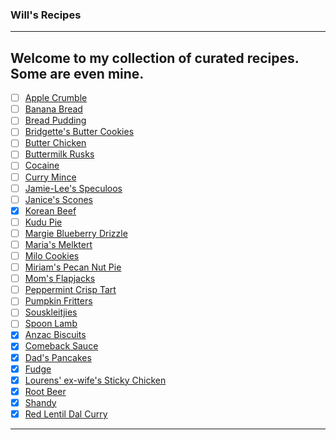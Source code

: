### Will's Recipes
---
Welcome to my collection of curated recipes. Some are even mine.
---
- [ ] [Apple Crumble](/src/AppleCrumble.md)
- [ ] [Banana Bread](/src/BananaBread.md)
- [ ] [Bread Pudding](/src/BreadPudding.md)
- [ ] [Bridgette's Butter Cookies](/src/ButterCookies.md)
- [ ] [Butter Chicken](/src/ButterChicken.md)
- [ ] [Buttermilk Rusks](/src/ButtermilkRusk.md)
- [ ] [Cocaine](/src/Cocaine.md)
- [ ] [Curry Mince](/src/CurryMince.md)
- [ ] [Jamie-Lee's Speculoos](/src/todo/Speculoos.md)
- [ ] [Janice's Scones](/src/Scones.md)
- [x] [Korean Beef](/src/KoreanBeef.md)
- [ ] [Kudu Pie](/src/KuduPie.md)
- [ ] [Margie Blueberry Drizzle](/src/MargieBlueberryDrizzle.md)
- [ ] [Maria's Melktert](/src/Melktert.md)
- [ ] [Milo Cookies](/src/MiloCookies.md)
- [ ] [Miriam's Pecan Nut Pie](/src/PecanNutPie.md)
- [ ] [Mom's Flapjacks](/src/Flapjacks.md)
- [ ] [Peppermint Crisp Tart](/src/PeppermintCrispTart.md)
- [ ] [Pumpkin Fritters](/src/PumpkinFritters.md)
- [ ] [Souskleitjies](/src/Souskleitjies.md)
- [ ] [Spoon Lamb](/src/SpoonLamb.md)
- [x] [Anzac Biscuits](/src/Anzacs.md)
- [x] [Comeback Sauce](/src/ComebackSauce.md)
- [x] [Dad's Pancakes](/src/Pancakes.md)
- [x] [Fudge](/src/Fudge.md)
- [x] [Lourens' ex-wife's Sticky Chicken](/src/StickyChicken.md)
- [x] [Root Beer](/src/RootBeer.md)
- [x] [Shandy](/src/Shandy.md)
- [x] [Red Lentil Dal Curry](/src/RedLentilDalCurry.md)
---






